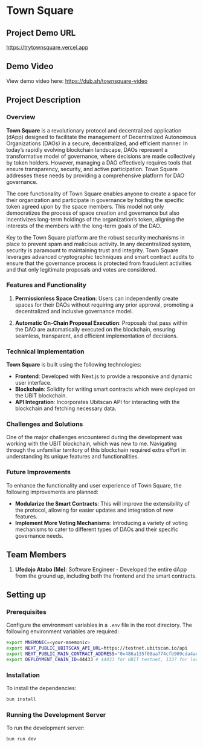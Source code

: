 # Town Square

## Project Demo URL

https://trytownsquare.vercel.app

## Demo Video

View demo video here: https://dub.sh/townsquare-video

## Project Description

### Overview

**Town Square** is a revolutionary protocol and decentralized application (dApp) designed to facilitate the management of Decentralized Autonomous Organizations (DAOs) in a secure, decentralized, and efficient manner. In today’s rapidly evolving blockchain landscape, DAOs represent a transformative model of governance, where decisions are made collectively by token holders. However, managing a DAO effectively requires tools that ensure transparency, security, and active participation. Town Square addresses these needs by providing a comprehensive platform for DAO governance.

The core functionality of Town Square enables anyone to create a space for their organization and participate in governance by holding the specific token agreed upon by the space members. This model not only democratizes the process of space creation and governance but also incentivizes long-term holdings of the organization’s token, aligning the interests of the members with the long-term goals of the DAO.

Key to the Town Square platform are the robust security mechanisms in place to prevent spam and malicious activity. In any decentralized system, security is paramount to maintaining trust and integrity. Town Square leverages advanced cryptographic techniques and smart contract audits to ensure that the governance process is protected from fraudulent activities and that only legitimate proposals and votes are considered.

### Features and Functionality

1. **Permissionless Space Creation**: Users can independently create spaces for their DAOs without requiring any prior approval, promoting a decentralized and inclusive governance model.

2. **Automatic On-Chain Proposal Execution**: Proposals that pass within the DAO are automatically executed on the blockchain, ensuring seamless, transparent, and efficient implementation of decisions.

### Technical Implementation

**Town Square** is built using the following technologies:

- **Frontend**: Developed with Next.js to provide a responsive and dynamic user interface.
- **Blockchain**: Solidity for writing smart contracts which were deployed on the UBIT blockchain.
- **API Integration**: Incorporates Ubitscan API for interacting with the blockchain and fetching necessary data.

### Challenges and Solutions

One of the major challenges encountered during the development was working with the UBIT blockchain, which was new to me. Navigating through the unfamiliar territory of this blockchain required extra effort in understanding its unique features and functionalities.

### Future Improvements

To enhance the functionality and user experience of Town Square, the following improvements are planned:

- **Modularize the Smart Contracts**: This will improve the extensibility of the protocol, allowing for easier updates and integration of new features.
- **Implement More Voting Mechanisms**: Introducing a variety of voting mechanisms to cater to different types of DAOs and their specific governance needs.

## Team Members

1. **Ufedojo Atabo (Me)**: Software Engineer - Developed the entire dApp from the ground up, including both the frontend and the smart contracts.


## Setting up

### Prerequisites

Configure the environment variables in a `.env` file in the root directory. The following environment variables are required:

```bash
export MNEMONIC=<your-mnemonic>
export NEXT_PUBLIC_UBITSCAN_API_URL=https://testnet.ubitscan.io/api
export NEXT_PUBLIC_MAIN_CONTRACT_ADDRESS="0x486a135f08aa774cfb909cda4ad6e3afe486bddb"
export DEPLOYMENT_CHAIN_ID=44433 # 44433 for UBIT testnet, 1337 for local development
```

### Installation

To install the dependencies:

```bash
bun install
```

### Running the Development Server

To run the development server:

```bash
bun run dev
```
